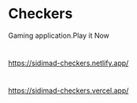 # Checkers
Gaming application.Play it Now
#
https://sidimad-checkers.netlify.app/
#
https://sidimad-checkers.vercel.app/
